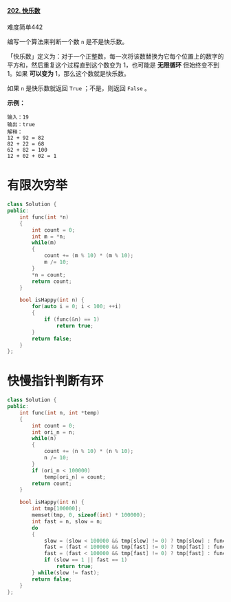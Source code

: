 #### [202. 快乐数](https://leetcode-cn.com/problems/happy-number/)

难度简单442

编写一个算法来判断一个数 `n` 是不是快乐数。

「快乐数」定义为：对于一个正整数，每一次将该数替换为它每个位置上的数字的平方和，然后重复这个过程直到这个数变为 1，也可能是 **无限循环** 但始终变不到 1。如果 **可以变为** 1，那么这个数就是快乐数。

如果 `n` 是快乐数就返回 `True` ；不是，则返回 `False` 。

 

**示例：**

```
输入：19
输出：true
解释：
12 + 92 = 82
82 + 22 = 68
62 + 82 = 100
12 + 02 + 02 = 1
```



# 有限次穷举

```c++
class Solution {
public:
    int func(int *n) 
    {
        int count = 0;
        int m = *n;
        while(m)
        {
            count += (m % 10) * (m % 10);
            m /= 10;
        }
        *n = count;
        return count;
    }

    bool isHappy(int n) {
        for(auto i = 0; i < 100; ++i)
        {
            if (func(&n) == 1)
                return true;
        }
        return false;
    }
};
```



# 快慢指针判断有环

```c++
class Solution {
public:
    int func(int n, int *temp) 
    {
        int count = 0;
        int ori_n = n;
        while(n)
        {
            count += (n % 10) * (n % 10);
            n /= 10;
        }
        if (ori_n < 100000)
            temp[ori_n] = count;
        return count;
    }

    bool isHappy(int n) {
        int tmp[100000];
        memset(tmp, 0, sizeof(int) * 100000);
        int fast = n, slow = n;
        do
        {
            slow = (slow < 100000 && tmp[slow] != 0) ? tmp[slow] : func(slow, tmp);
            fast = (fast < 100000 && tmp[fast] != 0) ? tmp[fast] : func(fast, tmp);
            fast = (fast < 100000 && tmp[fast] != 0) ? tmp[fast] : func(fast, tmp);
            if (slow == 1 || fast == 1)
                return true;
        } while(slow != fast);
        return false;
    }
};
```


